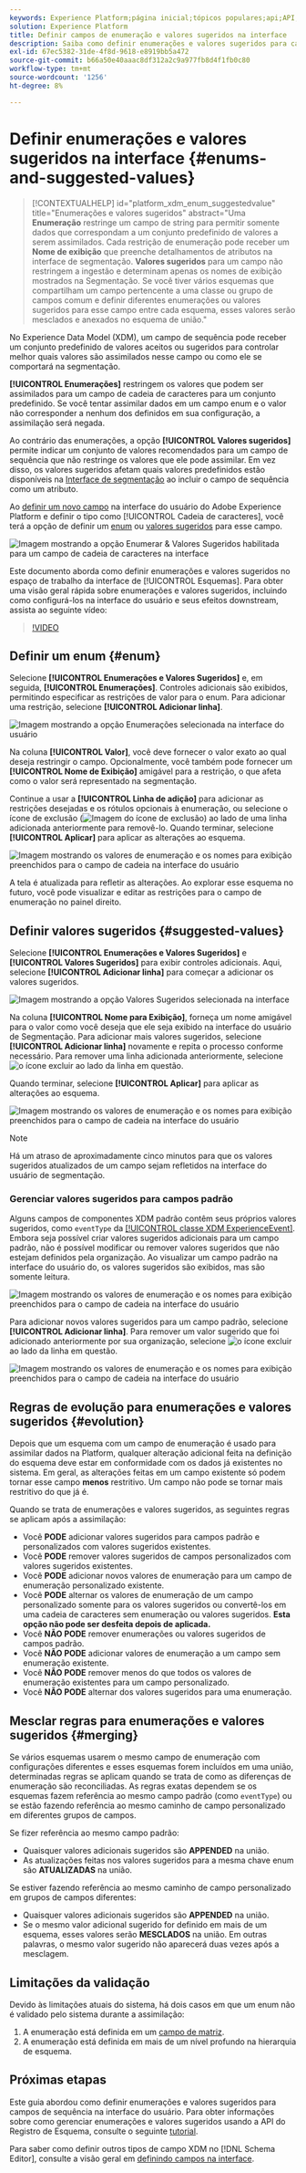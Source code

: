 ```yaml
---
keywords: Experience Platform;página inicial;tópicos populares;api;API;XDM;sistema XDM;modelo de dados de experiência;modelo de dados;ui;espaço de trabalho;enum;campo;
solution: Experience Platform
title: Definir campos de enumeração e valores sugeridos na interface
description: Saiba como definir enumerações e valores sugeridos para campos de sequência na interface do usuário do Experience Platform.
exl-id: 67ec5382-31de-4f8d-9618-e8919bb5a472
source-git-commit: b66a50e40aaac8df312a2c9a977fb8d4f1fb0c80
workflow-type: tm+mt
source-wordcount: '1256'
ht-degree: 8%

---
```


# Definir enumerações e valores sugeridos na interface {#enums-and-suggested-values}

>[!CONTEXTUALHELP]
>id="platform_xdm_enum_suggestedvalue"
>title="Enumerações e valores sugeridos"
>abstract="Uma **Enumeração** restringe um campo de string para permitir somente dados que correspondam a um conjunto predefinido de valores a serem assimilados. Cada restrição de enumeração pode receber um **Nome de exibição** que preenche detalhamentos de atributos na interface de segmentação. **Valores sugeridos** para um campo não restringem a ingestão e determinam apenas os nomes de exibição mostrados na Segmentação. Se você tiver vários esquemas que compartilham um campo pertencente a uma classe ou grupo de campos comum e definir diferentes enumerações ou valores sugeridos para esse campo entre cada esquema, esses valores serão mesclados e anexados no esquema de união."

No Experience Data Model (XDM), um campo de sequência pode receber um conjunto predefinido de valores aceitos ou sugeridos para controlar melhor quais valores são assimilados nesse campo ou como ele se comportará na segmentação.

**[!UICONTROL Enumerações]** restringem os valores que podem ser assimilados para um campo de cadeia de caracteres para um conjunto predefinido. Se você tentar assimilar dados em um campo enum e o valor não corresponder a nenhum dos definidos em sua configuração, a assimilação será negada.

Ao contrário das enumerações, a opção **[!UICONTROL Valores sugeridos]** permite indicar um conjunto de valores recomendados para um campo de sequência que não restringe os valores que ele pode assimilar. Em vez disso, os valores sugeridos afetam quais valores predefinidos estão disponíveis na [Interface de segmentação](../../../segmentation/ui/overview.md) ao incluir o campo de sequência como um atributo.

Ao [definir um novo campo](./overview.md#define) na interface do usuário do Adobe Experience Platform e definir o tipo como [!UICONTROL Cadeia de caracteres], você terá a opção de definir um [enum](#enum) ou [valores sugeridos](#suggested-values) para esse campo.

![Imagem mostrando a opção Enumerar &amp; Valores Sugeridos habilitada para um campo de cadeia de caracteres na interface](../../images/ui/fields/enum/enum-options-selected.png)

Este documento aborda como definir enumerações e valores sugeridos no espaço de trabalho da interface de [!UICONTROL Esquemas]. Para obter uma visão geral rápida sobre enumerações e valores sugeridos, incluindo como configurá-los na interface do usuário e seus efeitos downstream, assista ao seguinte vídeo:

>[!VIDEO](https://video.tv.adobe.com/v/3409501/?quality=12&learn=on)

## Definir um enum {#enum}

Selecione **[!UICONTROL Enumerações e Valores Sugeridos]** e, em seguida, **[!UICONTROL Enumerações]**. Controles adicionais são exibidos, permitindo especificar as restrições de valor para o enum. Para adicionar uma restrição, selecione **[!UICONTROL Adicionar linha]**.

![Imagem mostrando a opção Enumerações selecionada na interface do usuário](../../images/ui/fields/enum/enum-add-row.png)

Na coluna **[!UICONTROL Valor]**, você deve fornecer o valor exato ao qual deseja restringir o campo. Opcionalmente, você também pode fornecer um **[!UICONTROL Nome de Exibição]** amigável para a restrição, o que afeta como o valor será representado na segmentação.

Continue a usar a **[!UICONTROL Linha de adição]** para adicionar as restrições desejadas e os rótulos opcionais à enumeração, ou selecione o ícone de exclusão (![Imagem do ícone de exclusão](../../images/ui/fields/enum/remove-icon.png)) ao lado de uma linha adicionada anteriormente para removê-lo. Quando terminar, selecione **[!UICONTROL Aplicar]** para aplicar as alterações ao esquema.

![Imagem mostrando os valores de enumeração e os nomes para exibição preenchidos para o campo de cadeia na interface do usuário](../../images/ui/fields/enum/enum-confirm.png)

A tela é atualizada para refletir as alterações. Ao explorar esse esquema no futuro, você pode visualizar e editar as restrições para o campo de enumeração no painel direito.

## Definir valores sugeridos {#suggested-values}

Selecione **[!UICONTROL Enumerações e Valores Sugeridos]** e **[!UICONTROL Valores Sugeridos]** para exibir controles adicionais. Aqui, selecione **[!UICONTROL Adicionar linha]** para começar a adicionar os valores sugeridos.

![Imagem mostrando a opção Valores Sugeridos selecionada na interface](../../images/ui/fields/enum/suggested-add-row.png)

Na coluna **[!UICONTROL Nome para Exibição]**, forneça um nome amigável para o valor como você deseja que ele seja exibido na interface do usuário de Segmentação. Para adicionar mais valores sugeridos, selecione **[!UICONTROL Adicionar linha]** novamente e repita o processo conforme necessário. Para remover uma linha adicionada anteriormente, selecione ![o ícone excluir](../../images/ui/fields/enum/remove-icon.png) ao lado da linha em questão.

Quando terminar, selecione **[!UICONTROL Aplicar]** para aplicar as alterações ao esquema.

![Imagem mostrando os valores de enumeração e os nomes para exibição preenchidos para o campo de cadeia na interface do usuário](../../images/ui/fields/enum/suggested-confirm.png)

>[!NOTE]
>
>Há um atraso de aproximadamente cinco minutos para que os valores sugeridos atualizados de um campo sejam refletidos na interface do usuário de segmentação.

### Gerenciar valores sugeridos para campos padrão

Alguns campos de componentes XDM padrão contêm seus próprios valores sugeridos, como `eventType` da [[!UICONTROL classe XDM ExperienceEvent]](../../classes/experienceevent.md). Embora seja possível criar valores sugeridos adicionais para um campo padrão, não é possível modificar ou remover valores sugeridos que não estejam definidos pela organização. Ao visualizar um campo padrão na interface do usuário do, os valores sugeridos são exibidos, mas são somente leitura.

![Imagem mostrando os valores de enumeração e os nomes para exibição preenchidos para o campo de cadeia na interface do usuário](../../images/ui/fields/enum/suggested-standard.png)

Para adicionar novos valores sugeridos para um campo padrão, selecione **[!UICONTROL Adicionar linha]**. Para remover um valor sugerido que foi adicionado anteriormente por sua organização, selecione ![o ícone excluir](../../images/ui/fields/enum/remove-icon.png) ao lado da linha em questão.

![Imagem mostrando os valores de enumeração e os nomes para exibição preenchidos para o campo de cadeia na interface do usuário](../../images/ui/fields/enum/suggested-standard-add.png)

<!-- ### Removing suggested values for standard fields

Only suggested values that you define can be removed from a standard field. Existing suggested values can be disabled so that they no longer appear in the segmentation dropdown, but they cannot be removed outright.

For example, consider a profile schema where the a suggested value for the standard `person.gender` field is disabled:

![Image showing the enum values and display names filled out for the string field in the UI](../../images/ui/fields/enum/standard-enum-disabled.png)

In this example, the display name "[!UICONTROL Non-specific]" is now disabled from being shown in the segmentation dropdown list. However, the value `non_specific` is still part of the list of enumerated fields and is therefore still allowed on ingestion. In other words, you cannot disable the actual enum value for the standard field as it would go against the principle of only allowing changes that make a field less restrictive.

See the [section below](#evolution) for more information on the rules for updating enums and suggested values for existing schema fields. -->

## Regras de evolução para enumerações e valores sugeridos {#evolution}

Depois que um esquema com um campo de enumeração é usado para assimilar dados na Platform, qualquer alteração adicional feita na definição do esquema deve estar em conformidade com os dados já existentes no sistema. Em geral, as alterações feitas em um campo existente só podem tornar esse campo **menos** restritivo. Um campo não pode se tornar mais restritivo do que já é.

Quando se trata de enumerações e valores sugeridos, as seguintes regras se aplicam após a assimilação:

* Você **PODE** adicionar valores sugeridos para campos padrão e personalizados com valores sugeridos existentes.
* Você **PODE** remover valores sugeridos de campos personalizados com valores sugeridos existentes.
* Você **PODE** adicionar novos valores de enumeração para um campo de enumeração personalizado existente.
* Você **PODE** alternar os valores de enumeração de um campo personalizado somente para os valores sugeridos ou convertê-los em uma cadeia de caracteres sem enumeração ou valores sugeridos. **Esta opção não pode ser desfeita depois de aplicada.**
* Você **NÃO PODE** remover enumerações ou valores sugeridos de campos padrão.
* Você **NÃO PODE** adicionar valores de enumeração a um campo sem enumeração existente.
* Você **NÃO PODE** remover menos do que todos os valores de enumeração existentes para um campo personalizado.
* Você **NÃO PODE** alternar dos valores sugeridos para uma enumeração.

## Mesclar regras para enumerações e valores sugeridos {#merging}

Se vários esquemas usarem o mesmo campo de enumeração com configurações diferentes e esses esquemas forem incluídos em uma união, determinadas regras se aplicam quando se trata de como as diferenças de enumeração são reconciliadas. As regras exatas dependem se os esquemas fazem referência ao mesmo campo padrão (como `eventType`) ou se estão fazendo referência ao mesmo caminho de campo personalizado em diferentes grupos de campos.

Se fizer referência ao mesmo campo padrão:

* Quaisquer valores adicionais sugeridos são **APPENDED** na união.
* As atualizações feitas nos valores sugeridos para a mesma chave enum são **ATUALIZADAS** na união.

Se estiver fazendo referência ao mesmo caminho de campo personalizado em grupos de campos diferentes:

* Quaisquer valores adicionais sugeridos são **APPENDED** na união.
* Se o mesmo valor adicional sugerido for definido em mais de um esquema, esses valores serão **MESCLADOS** na união. Em outras palavras, o mesmo valor sugerido não aparecerá duas vezes após a mesclagem.

## Limitações da validação

Devido às limitações atuais do sistema, há dois casos em que um enum não é validado pelo sistema durante a assimilação:

1. A enumeração está definida em um [campo de matriz](./array.md).
1. A enumeração está definida em mais de um nível profundo na hierarquia de esquema.

## Próximas etapas

Este guia abordou como definir enumerações e valores sugeridos para campos de sequência na interface do usuário. Para obter informações sobre como gerenciar enumerações e valores sugeridos usando a API do Registro de Esquema, consulte o seguinte [tutorial](../../tutorials/suggested-values.md).

Para saber como definir outros tipos de campo XDM no [!DNL Schema Editor], consulte a visão geral em [definindo campos na interface](./overview.md#special).
